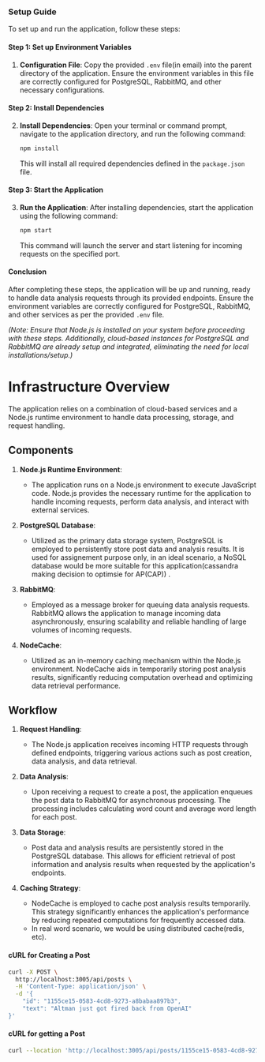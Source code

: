 ### Setup Guide

To set up and run the application, follow these steps:

#### Step 1: Set up Environment Variables

1. **Configuration File**: Copy the provided `.env` file(in email) into the parent directory of the application. Ensure
   the environment variables in this file are correctly configured for PostgreSQL, RabbitMQ, and other necessary
   configurations.

#### Step 2: Install Dependencies

2. **Install Dependencies**: Open your terminal or command prompt, navigate to the application directory, and run the
   following command:
    ```bash
    npm install
    ```
   This will install all required dependencies defined in the `package.json` file.

#### Step 3: Start the Application

3. **Run the Application**: After installing dependencies, start the application using the following command:
    ```bash
    npm start
    ```
   This command will launch the server and start listening for incoming requests on the specified port.

#### Conclusion

After completing these steps, the application will be up and running, ready to handle data analysis requests through its
provided endpoints. Ensure the environment variables are correctly configured for PostgreSQL, RabbitMQ, and other
services as per the provided `.env` file.

*(Note: Ensure that Node.js is installed on your system before proceeding with these steps. Additionally, cloud-based
instances for PostgreSQL and RabbitMQ are already setup and integrated, eliminating the need for local
installations/setup.)*

# Infrastructure Overview

The application relies on a combination of cloud-based services and a Node.js runtime environment to handle data
processing, storage, and request handling.

## Components

1. **Node.js Runtime Environment**:
    - The application runs on a Node.js environment to execute JavaScript code. Node.js provides the necessary runtime
      for the application to handle incoming requests, perform data analysis, and interact with external services.

2. **PostgreSQL Database**:
    - Utilized as the primary data storage system, PostgreSQL is employed to persistently store post data and analysis
      results. It is used for assignement purpose only, in an ideal scenario, a NoSQL database would be more suitable
      for this application(cassandra making decision to optimsie for AP(CAP)) .

3. **RabbitMQ**:
    - Employed as a message broker for queuing data analysis requests. RabbitMQ allows the application to manage
      incoming data asynchronously, ensuring scalability and reliable handling of large volumes of incoming requests.

4. **NodeCache**:
    - Utilized as an in-memory caching mechanism within the Node.js environment. NodeCache aids in temporarily storing
      post analysis results, significantly reducing computation overhead and optimizing data retrieval performance.

## Workflow

1. **Request Handling**:
    - The Node.js application receives incoming HTTP requests through defined endpoints, triggering various actions such
      as post creation, data analysis, and data retrieval.

2. **Data Analysis**:
    - Upon receiving a request to create a post, the application enqueues the post data to RabbitMQ for asynchronous
      processing. The processing includes calculating word count and average word length for each post.

3. **Data Storage**:
    - Post data and analysis results are persistently stored in the PostgreSQL database. This allows for efficient
      retrieval of post information and analysis results when requested by the application's endpoints.

4. **Caching Strategy**:
    - NodeCache is employed to cache post analysis results temporarily. This strategy significantly enhances the
      application's performance by reducing repeated computations for frequently accessed data.
    - In real word scenario, we would be using distributed cache(redis, etc).

#### cURL for Creating a Post

```bash
curl -X POST \
  http://localhost:3005/api/posts \
  -H 'Content-Type: application/json' \
  -d '{
    "id": "1155ce15-0583-4cd8-9273-a8babaa897b3",
    "text": "Altman just got fired back from OpenAI"
}'
```


#### cURL for getting a Post

```bash
curl --location 'http://localhost:3005/api/posts/1155ce15-0583-4cd8-9273-a8babaa897b2'

```


